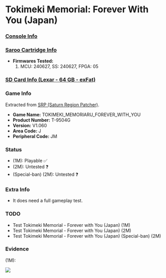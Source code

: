 # Tokimeki Memorial: Forever With You (Japan)

### [Console Info](../../../../Info/Consoles/VA13/README.md)

### [Saroo Cartridge Info](../../../../Info/Cartridges/RetroGameParadiseStore/1.32F/README.md)

- <b>Firmwares Tested:</b>
  1. MCU: 240627, SS: 240627, FPGA: 05

### [SD Card Info (Lexar - 64 GB - exFat)](../../../../Info/SdCards/Lexar/64GB/exfat/README.md)

### Game Info

Extracted from [SRP (Saturn Region Patcher)](https://segaxtreme.net/resources/saturn-region-patcher.81/download).

- <b>Game Name:</b> TOKIMEKI_MEMORIARU_FOREVER_WITH_YOU
- <b>Product Number:</b> T-9504G
- <b>Version:</b> V1.060
- <b>Area Code:</b> J
- <b>Peripheral Code:</b> JM

### Status

- (1M): Playable :white_check_mark:
- (2M): Untested :question:
- (Special-ban) (2M): Untested :question:

### Extra Info

- It does need a full gameplay test.

### TODO

- Test Tokimeki Memorial - Forever with You (Japan) (1M)
- Test Tokimeki Memorial - Forever with You (Japan) (2M)
- Test Tokimeki Memorial - Forever with You (Japan) (Special-ban) (2M)

### Evidence

(1M):

[![](https://img.youtube.com/vi/JoYccxCE9wA/0.jpg)](https://www.youtube.com/watch?v=JoYccxCE9wA)
